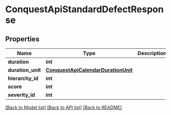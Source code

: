 # ConquestApiStandardDefectResponse

## Properties
Name | Type | Description | Notes
------------ | ------------- | ------------- | -------------
**duration** | **int** |  | [optional] 
**duration_unit** | [**ConquestApiCalendarDurationUnit**](ConquestApiCalendarDurationUnit.md) |  | [optional] 
**hierarchy_id** | **int** |  | [optional] 
**score** | **int** |  | [optional] 
**severity_id** | **int** |  | [optional] 

[[Back to Model list]](../README.md#documentation-for-models) [[Back to API list]](../README.md#documentation-for-api-endpoints) [[Back to README]](../README.md)


